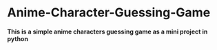 # Anime-Character-Guessing-Game
<b>This is a simple anime characters guessing game as a mini project in python</b>
